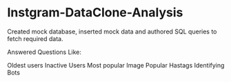 # Instgram-DataClone-Analysis

Created mock database, inserted mock data and authored SQL queries to fetch required data.

Answered Questions Like:

Oldest users
Inactive Users
Most popular Image
Popular Hastags
Identifying Bots
